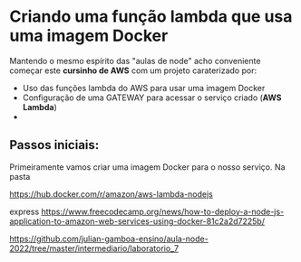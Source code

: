 # Criando uma função lambda que usa uma imagem Docker
 
 Mantendo o mesmo espírito das "aulas de node" acho conveniente começar este **cursinho de AWS** com um projeto caraterizado por:

 - Uso das funções lambda do AWS para usar uma imagem Docker
 - Configuração de uma GATEWAY para acessar o serviço criado (**AWS Lambda**)
 - 

## Passos iniciais: 

Primeiramente vamos criar uma imagem Docker para o nosso serviço. Na pasta 


 https://hub.docker.com/r/amazon/aws-lambda-nodejs

 
 express  https://www.freecodecamp.org/news/how-to-deploy-a-node-js-application-to-amazon-web-services-using-docker-81c2a2d7225b/


 https://github.com/julian-gamboa-ensino/aula-node-2022/tree/master/intermediario/laboratorio_7


